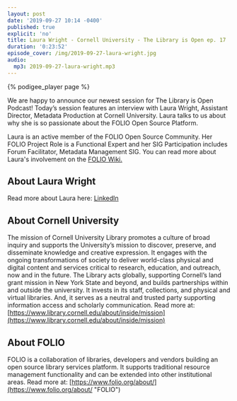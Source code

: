 ```yaml
---
layout: post
date: '2019-09-27 10:14 -0400'
published: true
explicit: 'no'
title: Laura Wright - Cornell University - The Library is Open ep. 17
duration: '0:23:52'
episode_cover: /img/2019-09-27-laura-wright.jpg
audio:
  mp3: 2019-09-27-laura-wright.mp3
---
```


{% podigee_player page %}

We are happy to announce our newest session for The Library is Open Podcast! Today’s session features an interview with Laura Wright, Assistant Director, Metadata Production at Cornell University. Laura talks to us about why she is so passionate about the FOLIO Open Source Platform. 

Laura is an active member of the FOLIO Open Source Community. Her FOLIO Project Role is a Functional Expert and her SIG Participation includes Forum Facilitator, Metadata Management SIG. You can read more about Laura's involvement on the [FOLIO Wiki.](https://wiki.folio.org/display/~lauraw "FOLIO wiki") 

## About Laura Wright

Read more about Laura here: [LinkedIn](https://www.linkedin.com/in/laura-wright-01578a9a "LinkedIn")

## About Cornell University

The mission of Cornell University Library promotes a culture of broad inquiry and supports the University’s mission to discover, preserve, and disseminate knowledge and creative expression. It engages with the ongoing transformations of society to deliver world-class physical and digital content and services critical to research, education, and outreach, now and in the future. The Library acts globally, supporting Cornell’s land grant mission in New York State and beyond, and builds partnerships within and outside the university. It invests in its staff, collections, and physical and virtual libraries. And, it serves as a neutral and trusted party supporting information access and scholarly communication. Read more at:[https://www.library.cornell.edu/about/inside/mission](https://www.library.cornell.edu/about/inside/mission)

## About FOLIO

FOLIO is a collaboration of libraries, developers and vendors building an open source library services platform. It supports traditional resource management functionality and can be extended into other institutional areas. Read more at: [https://www.folio.org/about/](https://www.folio.org/about/ "FOLIO")
